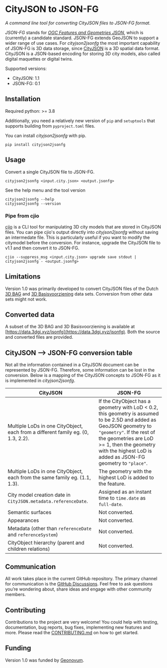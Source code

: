 # CityJSON to JSON-FG

*A command line tool for converting CityJSON files to JSON-FG format.*

*JSON-FG* stands for [*OGC Features and Geometries JSON*](https://github.com/opengeospatial/ogc-feat-geo-json), which is (currently) a candidate standard.
JSON-FG extends GeoJSON to support a wider range of use cases.
For *cityjson2jsonfg* the most important capability of JSON-FG is 3D data storage, since [CityJSON](https://www.cityjson.org/) is a 3D spatial data format.
CityJSON is a JSON-based encoding for storing 3D city models, also called digital maquettes or digital twins.

Supported versions:

- CityJSON: 1.1
- JSON-FG: 0.1

## Installation

Required python: >= 3.8

Additionally, you need a relatively new version of `pip` and `setuptools` that supports building from `pyproject.toml` files.

You can install *cityjson2jsonfg* with pip.

```shell
pip install cityjson2jsonfg
```

## Usage

Convert a single CityJSON file to JSON-FG.

```shell
cityjson2jsonfg <input.city.json> <output.jsonfg>
```

See the help menu and the tool version

```shell
cityjson2jsonfg --help
cityjson2jsonfg --version
```

### Pipe from cjio

[cjio]() is a CLI tool for manipulating 3D city models that are stored in CityJSON files.
You can pipe cjio's output directly into *cityjson2jsonfg* without saving an intermedate file.
This is particularly useful if you want to modify the citymodel before the conversion.
For instance, upgrade the CityJSON file to v1.1 and then convert it to JSON-FG.

```shell
cjio --suppress_msg <input.city.json> upgrade save stdout | cityjson2jsonfg - <output.jsonfg>
```

## Limitations

Version 1.0 was primarily developed to convert CityJSON files of the Dutch [3D BAG](https://3dbag.nl/en/viewer) and [3D Basisvoorziening](https://www.pdok.nl/introductie/-/article/3d-basisvoorziening-1) data sets.
Conversion from other data sets might not work.

## Converted data

A subset of the 3D BAG and 3D Basisvoorziening is available at [https://data.3dgi.xyz/jsonfg](https://data.3dgi.xyz/jsonfg).
Both the source and converted files are provided.

## CityJSON --> JSON-FG conversion table

Not all the information contained in a CityJSON document can be represented by JSON-FG.
Therefore, some information can be lost in the conversion.
Below is a mapping of the CityJSON concepts to JSON-FG as it is implemented in *cityjson2jsonfg*.

| CityJSON                                                                         | JSON-FG                                                                                                                                                                                                                                                           |
|----------------------------------------------------------------------------------|-------------------------------------------------------------------------------------------------------------------------------------------------------------------------------------------------------------------------------------------------------------------|
| Multiple LoDs in one CityObject, each from a different family eg. (0, 1.3, 2.2). | If the CityObject has a geometry with LoD < 0.2, this geometry is assumed to be 2.5D and added as GeoJSON geometry to `"geometry"`. If the rest of the geometries are LoD >= 1, then the geometry with the highest LoD is added as JSON-FG geometry to `"place"`. |
| Multiple LoDs in one CityObject, each from the same family eg. (1.1, 1.3).       | The geometry with the highest LoD is added to the feature.                                                                                                                                                                                                        |
| City model creation date in `CityJSON.metadata.referenceDate`.                   | Assigned as an instant time to `time.date` as `full-date`.                                                                                                                                                                                                        |
| Semantic surfaces                                                                | Not converted.                                                                                                                                                                                                                                                    |
| Appearances                                                                      | Not converted.                                                                                                                                                                                                                                                    |
| Metadata (other than `referenceDate` and `referenceSystem`)                      | Not converted.                                                                                                                                                                                                                                                    |
| CityObject hierarchy (parent and children relations)                             | Not converted.                                                                                                                                                                                                                                                    |

## Communication

All work takes place in the current GitHub repository.
The primary channel for communication is the [GitHub Discussions](https://github.com/3DGI/cityjson2jsonfg/discussions).
Feel free to ask questions you’re wondering about, share ideas and engage with other community members.

## Contributing

Contributions to the project are very welcome!
You could help with testing, documentation, bug reports, bug fixes, implementing new features and more.
Please read the [CONTRIBUTING.md](https://github.com/3DGI/cityjson2jsonfg/blob/master/CONTRIBUTING.md) on how to get started.

## Funding

Version 1.0 was funded by [Geonovum](https://www.geonovum.nl/).